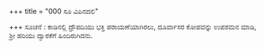 +++
title = "000 ಸೂ ವಿಪಿನದಲಿ"

+++
ಸೂಚನೆ : ಕಾಡಿನಲ್ಲಿ ದ್ರೌಪದಿಯು ಭಕ್ತಿ ಪರಾಯಣೆಯಾಗಿರಲು, ದೂರ್ವಾಸರ ಕೋಪವನ್ನು ಉಪಶಮನ ಮಾಡಿ, ಶ್ರೀ ಹರಿಯು ದ್ವಾರಕೆಗೆ ಹಿಂದಿರುಗಿದನು.